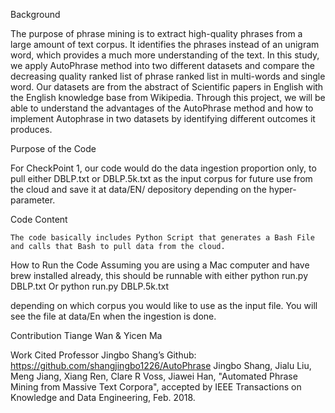 Background

The purpose of phrase mining is to extract high-quality phrases from a large amount of text corpus. It identifies the phrases instead of an unigram word, which provides a much more understanding of the text.  In this study, we apply AutoPhrase method into two different datasets and compare the decreasing quality ranked list of phrase ranked list in multi-words and single word. Our datasets are from the abstract of Scientific papers in English with the English knowledge base from Wikipedia. Through this project, we will be able to understand the advantages of the AutoPhrase method and how to implement Autophrase in two datasets by identifying different outcomes it produces. 

Purpose of the Code

For CheckPoint 1, our code would do the data ingestion proportion only, to pull either DBLP.txt or DBLP.5k.txt as the input corpus for future use from the cloud and save it at data/EN/ depository depending on the hyper-parameter.

Code Content

	The code basically includes Python Script that generates a Bash File and calls that Bash to pull data from the cloud.
	
How to Run the Code
	Assuming you are using a Mac computer and have brew installed already, this should be runnable with either
python run.py DBLP.txt
Or
python run.py DBLP.5k.txt

depending on which corpus you would like to use as the input file. You will see the file at data/En when the ingestion is done.


Contribution
Tiange Wan & Yicen Ma


Work Cited
Professor Jingbo Shang’s Github: https://github.com/shangjingbo1226/AutoPhrase
Jingbo Shang, Jialu Liu, Meng Jiang, Xiang Ren, Clare R Voss, Jiawei Han, "Automated Phrase Mining from Massive Text Corpora", accepted by IEEE Transactions on Knowledge and Data Engineering, Feb. 2018.




